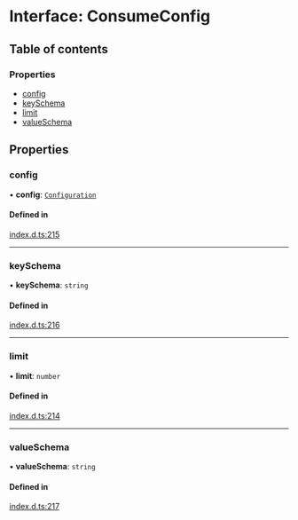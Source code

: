 # Interface: ConsumeConfig

## Table of contents

### Properties

- [config](ConsumeConfig.md#config)
- [keySchema](ConsumeConfig.md#keyschema)
- [limit](ConsumeConfig.md#limit)
- [valueSchema](ConsumeConfig.md#valueschema)

## Properties

### config

• **config**: [`Configuration`](Configuration.md)

#### Defined in

[index.d.ts:215](https://github.com/mostafa/xk6-kafka/blob/1eb698c/index.d.ts#L215)

___

### keySchema

• **keySchema**: `string`

#### Defined in

[index.d.ts:216](https://github.com/mostafa/xk6-kafka/blob/1eb698c/index.d.ts#L216)

___

### limit

• **limit**: `number`

#### Defined in

[index.d.ts:214](https://github.com/mostafa/xk6-kafka/blob/1eb698c/index.d.ts#L214)

___

### valueSchema

• **valueSchema**: `string`

#### Defined in

[index.d.ts:217](https://github.com/mostafa/xk6-kafka/blob/1eb698c/index.d.ts#L217)
